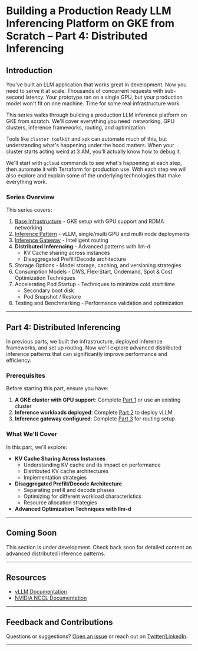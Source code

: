 # Building a Production Ready LLM Inferencing Platform on GKE from Scratch – Part 4: Distributed Inferencing

## Introduction

You've built an LLM application that works great in development. Now you need to serve it at scale. Thousands of concurrent requests with sub-second latency. Your prototype ran on a single GPU, but your production model won't fit on one machine. Time for some real infrastructure work.

This series walks through building a production LLM inference platform on GKE from scratch. We'll cover everything you need: networking, GPU clusters, inference frameworks, routing, and optimization.

Tools like `cluster toolkit` and `xpk` can automate much of this, but understanding what's happening under the hood matters. When your cluster starts acting weird at 3 AM, you'll actually know how to debug it.

We'll start with `gcloud` commands to see what's happening at each step, then automate it with Terraform for production use. With each step we will also explore and explain some of the underlying technologies that make everything work.

### Series Overview

This series covers:

1. [Base Infrastructure](part1.md) - GKE setup with GPU support and RDMA networking
2. [Inference Pattern](part2.md) - vLLM, single/multi GPU and multi node deployments
3. [Inference Gateway](part3.md) - Intelligent routing
4. **Distributed Inferencing** - Advanced patterns with llm-d
   - KV Cache sharing across instances
   - Disaggregated Prefill/Decode architecture
5. Storage Options - Model storage, caching, and versioning strategies
6. Consumption Models - DWS, Flex-Start, Ondemand, Spot & Cost Optimization Techniques
7. Accelerating Pod Startup - Techniques to minimize cold start time
   - Secondary boot disk
   - Pod Snapshot / Restore
8. Testing and Benchmarking - Performance validation and optimization

---

## Part 4: Distributed Inferencing

In previous parts, we built the infrastructure, deployed inference frameworks, and set up routing. Now we'll explore advanced distributed inference patterns that can significantly improve performance and efficiency.

### Prerequisites

Before starting this part, ensure you have:

1. **A GKE cluster with GPU support**: Complete [Part 1](part1.md) or use an existing cluster
2. **Inference workloads deployed**: Complete [Part 2](part2.md) to deploy vLLM
3. **Inference gateway configured**: Complete [Part 3](part3.md) for routing setup

### What We'll Cover

In this part, we'll explore:

- **KV Cache Sharing Across Instances**
  - Understanding KV cache and its impact on performance
  - Distributed KV cache architectures
  - Implementation strategies
- **Disaggregated Prefill/Decode Architecture**
  - Separating prefill and decode phases
  - Optimizing for different workload characteristics
  - Resource allocation strategies
- **Advanced Optimization Techniques with llm-d**

---

## Coming Soon

This section is under development. Check back soon for detailed content on advanced distributed inference patterns.

---

## Resources

- [vLLM Documentation](https://docs.vllm.ai/)
- [NVIDIA NCCL Documentation](https://docs.nvidia.com/deeplearning/nccl/)

---

## Feedback and Contributions

Questions or suggestions? [Open an issue](https://github.com/maci0/gke-inference-from-scratch/issues) or reach out on [Twitter/LinkedIn](#).

---
